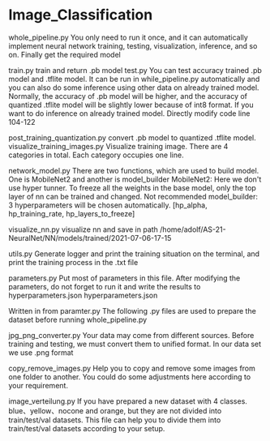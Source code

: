 # Image_Classification
whole_pipeline.py
You only need to run it once, and it can automatically implement neural network training, testing, visualization, inference, and so on. Finally get the required model

train.py
train and return .pb model
test.py
You can test accuracy trained .pb model and .tflite model. It can be run in while_pipeline.py automatically and you can also do some inference using other data on already trained model.
Normally, the accuracy of .pb model will be higher, and the accuracy of quantized .tflite model will be slightly lower because of int8 format.
If you want to do inference on already trained model. Directly modify code line 104-122 

post_training_quantization.py
convert .pb model to quantized .tflite model.
visualize_training_images.py
Visualize training image. There are 4 categories in total. Each category occupies one line.

network_model.py
There are two functions, which are used to build model. One is MobileNet2 and another is model_builder
MobileNet2: Here we don't use hyper tunner. To freeze all the weights in the base model, only the top layer of nn can be trained and changed. Not recommended
model_builder: 3 hyperparameters will be chosen automatically. [hp_alpha, hp_training_rate, hp_layers_to_freeze]

visualize_nn.py
visualize nn and save in path /home/adolf/AS-21-NeuralNet/NN/models/trained/2021-07-06-17-15

utils.py
Generate logger and print the training situation on the terminal, and print the training process in the .txt file

parameters.py
Put most of parameters in this file. After modifying the parameters, do not forget to run it and write the results to hyperparameters.json
hyperparameters.json

Written in from paramter.py
The following .py files are used to prepare the dataset before running whole_pipeline.py

jpg_png_converter.py
Your data may come from different sources. Before training and testing, we must convert them to unified format. In our data set we use .png format

copy_remove_images.py
Help you to copy and remove some images from one folder to another. You could do some adjustments here according to your requirement.

image_verteilung.py
If you have prepared a new dataset with 4 classes. blue、yellow、nocone and orange, but they are not divided into train/test/val datasets. This file can help you to divide them into train/test/val datasets according to your setup.
